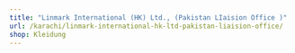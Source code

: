 ```yaml
---
title: "Linmark International (HK) Ltd., (Pakistan LIaision Office )"
url: /karachi/linmark-international-hk-ltd-pakistan-liaision-office/
shop: Kleidung
---
```


